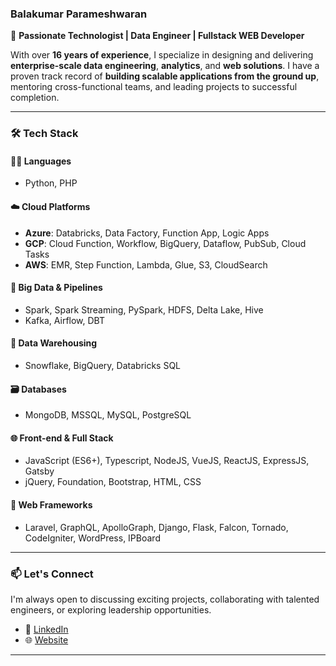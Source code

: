 ### Balakumar Parameshwaran

🎯 **Passionate Technologist | Data Engineer | Fullstack WEB Developer**

With over **16 years of experience**, I specialize in designing and delivering **enterprise-scale data engineering**, **analytics**, and **web solutions**. I have a proven track record of **building scalable applications from the ground up**, mentoring cross-functional teams, and leading projects to successful completion.

---

### 🛠️ Tech Stack

#### 👨‍💻 Languages
- Python, PHP

#### ☁️ Cloud Platforms
- **Azure**: Databricks, Data Factory, Function App, Logic Apps  
- **GCP**: Cloud Function, Workflow, BigQuery, Dataflow, PubSub, Cloud Tasks  
- **AWS**: EMR, Step Function, Lambda, Glue, S3, CloudSearch

#### 🔢 Big Data & Pipelines
- Spark, Spark Streaming, PySpark, HDFS, Delta Lake, Hive  
- Kafka, Airflow, DBT

#### 🧪 Data Warehousing
- Snowflake, BigQuery, Databricks SQL

#### 🗃️ Databases
- MongoDB, MSSQL, MySQL, PostgreSQL

#### 🌐 Front-end & Full Stack
- JavaScript (ES6+), Typescript, NodeJS, VueJS, ReactJS, ExpressJS, Gatsby  
- jQuery, Foundation, Bootstrap, HTML, CSS

#### 🧰 Web Frameworks
- Laravel, GraphQL, ApolloGraph, Django, Flask, Falcon, Tornado, CodeIgniter, WordPress, IPBoard

---

### 📫 Let's Connect

I'm always open to discussing exciting projects, collaborating with talented engineers, or exploring leadership opportunities.

- 💼 [LinkedIn](https://www.linkedin.com/in/balakumarp)
- 🌐 [Website](https://balakumar.net.in)

---
